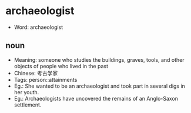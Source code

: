 # archaeologist

- Word: archaeologist

## noun

- Meaning: someone who studies the buildings, graves, tools, and other objects of people who lived in the past
- Chinese: 考古学家
- Tags: person::attainments
- Eg.: She wanted to be an archaeologist and took part in several digs in her youth.
- Eg.: Archaeologists have uncovered the remains of an Anglo-Saxon settlement.

